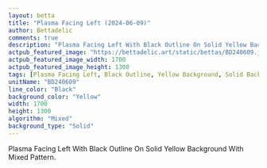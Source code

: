 ```yaml
---
layout: betta
title: "Plasma Facing Left (2024-06-09)"
author: Bettadelic
comments: true
description: "Plasma Facing Left With Black Outline On Solid Yellow Background With Mixed Pattern."
actpub_featured_image: "https://bettadelic.art/static/bettas/BD240609.jpg"
actpub_featured_image_width: 1700
actpub_featured_image_height: 1300
tags: [Plasma Facing Left, Black Outline, Yellow Background, Solid Background Pattern, Mixed Pattern, June 2024]
unitName: "BD240609"
line_color: "Black"
background_color: "Yellow"
width: 1700
height: 1300
algorithm: "Mixed"
background_type: "Solid"
---
```


Plasma Facing Left With Black Outline On Solid Yellow Background With Mixed Pattern.

